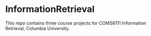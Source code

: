 # InformationRetrieval
This repo contains three course projects for COMS6111 Information Retrieval, Columbia University.
